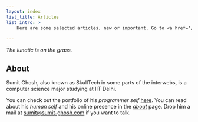```yaml
---
layout: index
list_title: Articles
list_intro: >
    Here are some selected articles, new or important. Go to <a href='/archive'>archive</a> for all of his posts.
    
---
```


_The lunatic is on the grass._

## About

Sumit Ghosh, also known as SkullTech in some parts of the interwebs, is a computer science major studying at IIT Delhi.

You can check out the portfolio of his _programmer self_ 
[here](/portfolio/). You can read about his _human self_ and his online presence in the [_about_](/about/) page. Drop him a mail at sumit@sumit-ghosh.com if you want to talk.
